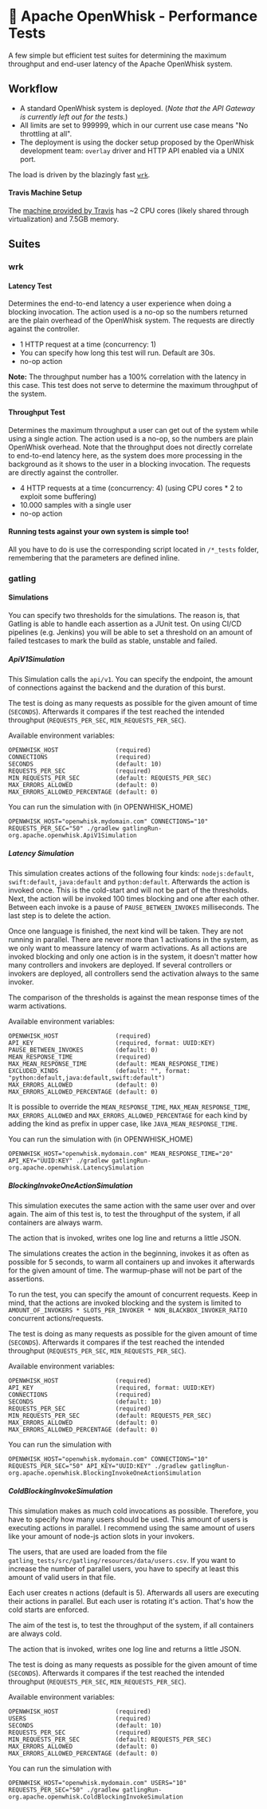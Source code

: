<!--
#
# Licensed to the Apache Software Foundation (ASF) under one or more
# contributor license agreements.  See the NOTICE file distributed with
# this work for additional information regarding copyright ownership.
# The ASF licenses this file to You under the Apache License, Version 2.0
# (the "License"); you may not use this file except in compliance with
# the License.  You may obtain a copy of the License at
#
#     http://www.apache.org/licenses/LICENSE-2.0
#
# Unless required by applicable law or agreed to in writing, software
# distributed under the License is distributed on an "AS IS" BASIS,
# WITHOUT WARRANTIES OR CONDITIONS OF ANY KIND, either express or implied.
# See the License for the specific language governing permissions and
# limitations under the License.
#
-->

# :electric_plug: Apache OpenWhisk - Performance Tests

A few simple but efficient test suites for determining the maximum throughput
and end-user latency of the Apache OpenWhisk system.

## Workflow

- A standard OpenWhisk system is deployed. (_Note that the API Gateway is
  currently left out for the tests._)
- All limits are set to 999999, which in our current use case means "No
  throttling at all".
- The deployment is using the docker setup proposed by the OpenWhisk development
  team: `overlay` driver and HTTP API enabled via a UNIX port.

The load is driven by the blazingly fast [`wrk`](https://github.com/wg/wrk).

#### Travis Machine Setup

The
[machine provided by Travis](https://docs.travis-ci.com/user/ci-environment/#Virtualization-environments)
has ~2 CPU cores (likely shared through virtualization) and 7.5GB memory.

## Suites

### wrk

#### Latency Test

Determines the end-to-end latency a user experience when doing a blocking
invocation. The action used is a no-op so the numbers returned are the plain
overhead of the OpenWhisk system. The requests are directly against the
controller.

- 1 HTTP request at a time (concurrency: 1)
- You can specify how long this test will run. Default are 30s.
- no-op action

**Note:** The throughput number has a 100% correlation with the latency in this
case. This test does not serve to determine the maximum throughput of the
system.

#### Throughput Test

Determines the maximum throughput a user can get out of the system while using a
single action. The action used is a no-op, so the numbers are plain OpenWhisk
overhead. Note that the throughput does not directly correlate to end-to-end
latency here, as the system does more processing in the background as it shows
to the user in a blocking invocation. The requests are directly against the
controller.

- 4 HTTP requests at a time (concurrency: 4) (using CPU cores \* 2 to exploit
  some buffering)
- 10.000 samples with a single user
- no-op action

#### Running tests against your own system is simple too!

All you have to do is use the corresponding script located in `/*_tests` folder,
remembering that the parameters are defined inline.

### gatling

#### Simulations

You can specify two thresholds for the simulations. The reason is, that Gatling
is able to handle each assertion as a JUnit test. On using CI/CD pipelines (e.g.
Jenkins) you will be able to set a threshold on an amount of failed testcases to
mark the build as stable, unstable and failed.

##### ApiV1Simulation

This Simulation calls the `api/v1`. You can specify the endpoint, the amount of
connections against the backend and the duration of this burst.

The test is doing as many requests as possible for the given amount of time
(`SECONDS`). Afterwards it compares if the test reached the intended throughput
(`REQUESTS_PER_SEC`, `MIN_REQUESTS_PER_SEC`).

Available environment variables:

```
OPENWHISK_HOST                (required)
CONNECTIONS                   (required)
SECONDS                       (default: 10)
REQUESTS_PER_SEC              (required)
MIN_REQUESTS_PER_SEC          (default: REQUESTS_PER_SEC)
MAX_ERRORS_ALLOWED            (default: 0)
MAX_ERRORS_ALLOWED_PERCENTAGE (default: 0)
```

You can run the simulation with (in OPENWHISK_HOME)

```
OPENWHISK_HOST="openwhisk.mydomain.com" CONNECTIONS="10" REQUESTS_PER_SEC="50" ./gradlew gatlingRun-org.apache.openwhisk.ApiV1Simulation
```

##### Latency Simulation

This simulation creates actions of the following four kinds: `nodejs:default`,
`swift:default`, `java:default` and `python:default`. Afterwards the action is
invoked once. This is the cold-start and will not be part of the thresholds.
Next, the action will be invoked 100 times blocking and one after each other.
Between each invoke is a pause of `PAUSE_BETWEEN_INVOKES` milliseconds. The last
step is to delete the action.

Once one language is finished, the next kind will be taken. They are not running
in parallel. There are never more than 1 activations in the system, as we only
want to meassure latency of warm activations. As all actions are invoked
blocking and only one action is in the system, it doesn't matter how many
controllers and invokers are deployed. If several controllers or invokers are
deployed, all controllers send the activation always to the same invoker.

The comparison of the thresholds is against the mean response times of the warm
activations.

Available environment variables:

```
OPENWHISK_HOST                (required)
API_KEY                       (required, format: UUID:KEY)
PAUSE_BETWEEN_INVOKES         (default: 0)
MEAN_RESPONSE_TIME            (required)
MAX_MEAN_RESPONSE_TIME        (default: MEAN_RESPONSE_TIME)
EXCLUDED_KINDS                (default: "", format: "python:default,java:default,swift:default")
MAX_ERRORS_ALLOWED            (default: 0)
MAX_ERRORS_ALLOWED_PERCENTAGE (default: 0)
```

It is possible to override the `MEAN_RESPONSE_TIME`, `MAX_MEAN_RESPONSE_TIME`,
`MAX_ERRORS_ALLOWED` and `MAX_ERRORS_ALLOWED_PERCENTAGE` for each kind by adding
the kind as prefix in upper case, like `JAVA_MEAN_RESPONSE_TIME`.

You can run the simulation with (in OPENWHISK_HOME)

```
OPENWHISK_HOST="openwhisk.mydomain.com" MEAN_RESPONSE_TIME="20" API_KEY="UUID:KEY" ./gradlew gatlingRun-org.apache.openwhisk.LatencySimulation
```

##### BlockingInvokeOneActionSimulation

This simulation executes the same action with the same user over and over again.
The aim of this test is, to test the throughput of the system, if all containers
are always warm.

The action that is invoked, writes one log line and returns a little JSON.

The simulations creates the action in the beginning, invokes it as often as
possible for 5 seconds, to warm all containers up and invokes it afterwards for
the given amount of time. The warmup-phase will not be part of the assertions.

To run the test, you can specify the amount of concurrent requests. Keep in
mind, that the actions are invoked blocking and the system is limited to
`AMOUNT_OF_INVOKERS * SLOTS_PER_INVOKER * NON_BLACKBOX_INVOKER_RATIO` concurrent
actions/requests.

The test is doing as many requests as possible for the given amount of time
(`SECONDS`). Afterwards it compares if the test reached the intended throughput
(`REQUESTS_PER_SEC`, `MIN_REQUESTS_PER_SEC`).

Available environment variables:

```
OPENWHISK_HOST                (required)
API_KEY                       (required, format: UUID:KEY)
CONNECTIONS                   (required)
SECONDS                       (default: 10)
REQUESTS_PER_SEC              (required)
MIN_REQUESTS_PER_SEC          (default: REQUESTS_PER_SEC)
MAX_ERRORS_ALLOWED            (default: 0)
MAX_ERRORS_ALLOWED_PERCENTAGE (default: 0)
```

You can run the simulation with

```
OPENWHISK_HOST="openwhisk.mydomain.com" CONNECTIONS="10" REQUESTS_PER_SEC="50" API_KEY="UUID:KEY" ./gradlew gatlingRun-org.apache.openwhisk.BlockingInvokeOneActionSimulation
```

##### ColdBlockingInvokeSimulation

This simulation makes as much cold invocations as possible. Therefore, you have
to specify how many users should be used. This amount of users is executing
actions in parallel. I recommend using the same amount of users like your amount
of node-js action slots in your invokers.

The users, that are used are loaded from the file
`gatling_tests/src/gatling/resources/data/users.csv`. If you want to increase
the number of parallel users, you have to specify at least this amount of valid
users in that file.

Each user creates n actions (default is 5). Afterwards all users are executing
their actions in parallel. But each user is rotating it's action. That's how the
cold starts are enforced.

The aim of the test is, to test the throughput of the system, if all containers
are always cold.

The action that is invoked, writes one log line and returns a little JSON.

The test is doing as many requests as possible for the given amount of time
(`SECONDS`). Afterwards it compares if the test reached the intended throughput
(`REQUESTS_PER_SEC`, `MIN_REQUESTS_PER_SEC`).

Available environment variables:

```
OPENWHISK_HOST                (required)
USERS                         (required)
SECONDS                       (default: 10)
REQUESTS_PER_SEC              (required)
MIN_REQUESTS_PER_SEC          (default: REQUESTS_PER_SEC)
MAX_ERRORS_ALLOWED            (default: 0)
MAX_ERRORS_ALLOWED_PERCENTAGE (default: 0)
```

You can run the simulation with

```
OPENWHISK_HOST="openwhisk.mydomain.com" USERS="10" REQUESTS_PER_SEC="50" ./gradlew gatlingRun-org.apache.openwhisk.ColdBlockingInvokeSimulation
```

